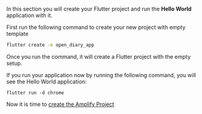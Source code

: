 In this section you will create your Flutter project and run the **Hello World** application with it. 

First run the following command to create your new project with empty template

```bash
flutter create -e open_diary_app
```

Once you run the command, it will create a Flutter project with the empty setup. 

If you run your application now by running the following command, you will see the Hello World application:

```
flutter run -d chrome
```

Now it is time to [create the Amplify Project](https://github.com/salihgueler/open_diary_app_workshop/blob/main/2_create_amplify_project.md)
